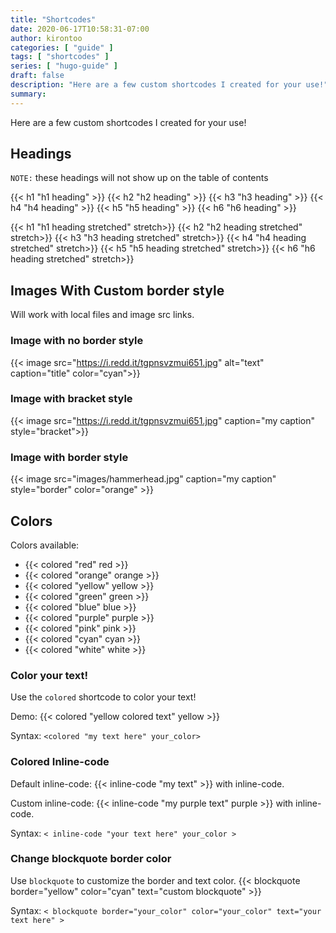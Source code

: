 ```yaml
---
title: "Shortcodes"
date: 2020-06-17T10:58:31-07:00
author: kirontoo
categories: [ "guide" ]
tags: [ "shortcodes" ]
series: [ "hugo-guide" ]
draft: false
description: "Here are a few custom shortcodes I created for your use!"
summary:
---
```


Here are a few custom shortcodes I created for your use!


## Headings
`NOTE:` these headings will not show up on the table of contents

{{< h1 "h1 heading" >}}
{{< h2 "h2 heading" >}}
{{< h3 "h3 heading" >}}
{{< h4 "h4 heading" >}}
{{< h5 "h5 heading" >}}
{{< h6 "h6 heading" >}}

{{< h1 "h1 heading stretched" stretch>}}
{{< h2 "h2 heading stretched" stretch>}}
{{< h3 "h3 heading stretched" stretch>}}
{{< h4 "h4 heading stretched" stretch>}}
{{< h5 "h5 heading stretched" stretch>}}
{{< h6 "h6 heading stretched" stretch>}}

## Images With Custom border style
Will work with local files and image src links.
### Image with no border style
{{< image src="https://i.redd.it/tgpnsvzmui651.jpg" alt="text" caption="title" color="cyan">}}
### Image with bracket style
{{< image src="https://i.redd.it/tgpnsvzmui651.jpg" caption="my caption" style="bracket">}}
### Image with border style
{{< image src="images/hammerhead.jpg" caption="my caption" style="border" color="orange" >}}


## Colors
Colors available:
* {{< colored "red" red >}}
* {{< colored "orange" orange >}}
* {{< colored "yellow" yellow >}}
* {{< colored "green" green >}}
* {{< colored "blue" blue >}}
* {{< colored "purple" purple >}}
* {{< colored "pink" pink >}}
* {{< colored "cyan" cyan >}}
* {{< colored "white" white >}}

### Color your text!
Use the  `colored` shortcode to color your text!

Demo: {{< colored "yellow colored text" yellow >}}

Syntax: `<colored "my text here" your_color>`

### Colored Inline-code

Default inline-code: {{< inline-code "my text" >}} with inline-code.

Custom inline-code: {{< inline-code "my purple text" purple >}} with inline-code.

Syntax: `< inline-code "your text here" your_color >`

### Change blockquote border color
Use `blockquote` to customize the border and text color.
{{< blockquote  border="yellow" color="cyan" text="custom blockquote" >}}

Syntax: ```< blockquote border="your_color" color="your_color" text="your text here" >```
